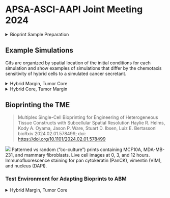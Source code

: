 # APSA-ASCI-AAPI Joint Meeting 2024

<details>
<summary>Bioprint Sample Preparation</summary>
<img alt="Example workflow for sample bioprint preparation" src="apsa-media/apsa-poster-fig-2.png" width="600px"/>
<p>MC38-H2B-RFP labeled colorectal cancer tumor cells co-cultured with primary bone marrow derived macrophages Y01-Actin-GFP were FACS sorted to isolate double positive RFP-GFP cells</p>
<p>Cells were printed onto collagen-coated plates using a Biopixlar printer with a heated stage insert produced by Fluicell.</p>
</details>

## Example Simulations
Gifs are organized by spatial location of the initial conditions for each simulation and show examples of simulations that differ by the chemotaxis sensitivity of hybrid cells to a simulated cancer secretant.

<details>
<summary>Hybrid Margin, Tumor Core</summary>
<h3 >Example</h3>

| sim-f3c34d11a024be4a10c1a01fde0eb7bc | sim-a32056bd58aa8e988db807474eee0742 | 
|--|--|  
| Cancer substrate sensitivity = 0.94 | Cancer substrate sensitivity = 0.39 |  
| <img src="apsa-media/bioprint-abm-sim-eb7bc-0.94sensitivity-hybrid-margin.gif" width="400px" /> | <img src="apsa-media/sim-a32056bd58aa8e988db807474eee0742-sens0.39-ichybrid-margin.gif" width="400px"/> |  
| <img src="apsa-media/sim-f3c34d11a024be4a10c1a01fde0eb7bc-cancer-ligand-contour.gif" width="400px"> | <img src="apsa-media/sim-a32056bd58aa8e988db807474eee0742-cancer-ligand-contour.gif" width="400px"/>|

</details>

<details>
<summary>Hybrid Core, Tumor Margin</summary>
<h3 >Example</h3>

| sim-5f32272f105002a044f8aa0bbf0a0231 | sim-39c031049a9066f1d9933c99f41c319e | 
|--|--|  
| Cancer substrate sensitivity = 0.80 | Cancer substrate sensitivity = 0.27 |  
| <img src="apsa-media/sim-5f32272f105002a044f8aa0bbf0a0231-sens0.8-ichybrid-core.gif" width="400px" /> | <img src="apsa-media/sim-39c031049a9066f1d9933c99f41c319e-sens0.27-ichybrid-core.gif" width="400px"/> |  
| <img src="apsa-media/sim-5f32272f105002a044f8aa0bbf0a0231-cancer-ligand-contour.gif" width="400px"> | <img src="apsa-media/sim-39c031049a9066f1d9933c99f41c319e-cancer-ligand-contour.gif" width="400px"> |

</details>

## Bioprinting the TME

>Multiplex Single-Cell Bioprinting for Engineering of Heterogeneous Tissue Constructs with Subcellular Spatial Resolution
Haylie R. Helms, Kody A. Oyama, Jason P. Ware, Stuart D. Ibsen, Luiz E. Bertassoni
bioRxiv 2024.02.01.578499; doi: https://doi.org/10.1101/2024.02.01.578499

<img src="apsa-media/helms-et-al-fig-6c.png" width="720px">
Patterned vs random (“co-culture”) prints containing MCF10A, MDA-MB-231, and mammary fibroblasts. Live cell images at 0, 3, and 12 hours. Immunofluorescence staining for pan cytokeratin (PanCK), vimentin (VIM), and nucleus (DAPI). 

### Test Environment for Adapting Bioprints to ABM

<details>
<summary>Hybrid Margin, Tumor Core</summary>
<h3 >Replicate #1</h3>

| Hybrid Margin, Tumor Core | Hybrid Core, Tumor Margin | 
|--|--|   
| <img src="apsa-media/hybrid-4-margin-tumor-core.gif" width="400px" /> | <img src="apsa-media/hybrid-4-core-tumor-margin.gif" width="400px"/> |  

<p>Hybrid cells are joint GFP-RFP fusions of macrophages and colorectal tumor cells. They appear green and yellow on the liver cell imaging. Colorectal tumor cells are RFP positive.</p>

</details>